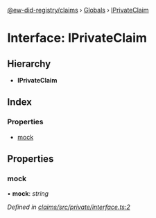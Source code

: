 [@ew-did-registry/claims](../README.md) › [Globals](../globals.md) › [IPrivateClaim](iprivateclaim.md)

# Interface: IPrivateClaim

## Hierarchy

* **IPrivateClaim**

## Index

### Properties

* [mock](iprivateclaim.md#mock)

## Properties

###  mock

• **mock**: *string*

*Defined in [claims/src/private/interface.ts:2](https://github.com/energywebfoundation/ew-did-registry/blob/5539cfd/packages/claims/src/private/interface.ts#L2)*
